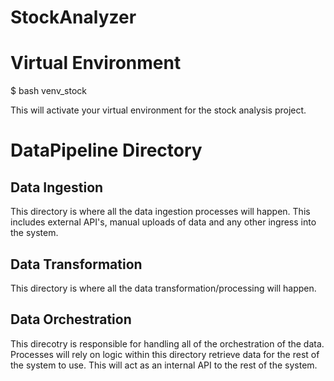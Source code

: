 # StockAnalyzer

# Virtual Environment
$ bash venv_stock

This will activate your virtual environment for the stock analysis project.

# DataPipeline Directory
## Data Ingestion
This directory is where all the data ingestion processes will happen. This includes external API's, manual uploads of data and any other ingress into the system.

## Data Transformation
This directory is where all the data transformation/processing will happen.

## Data Orchestration
This direcotry is responsible for handling all of the orchestration of the data. Processes will rely on logic within this directory retrieve data for the rest of the system to use.
This will act as an internal API to the rest of the system.
